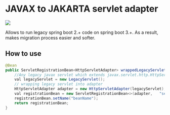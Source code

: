 # JAVAX to JAKARTA servlet adapter
[![](https://jitpack.io/v/devinotelecom/javax-jakarta-servlet-adapter.svg)](https://jitpack.io/#devinotelecom/javax-jakarta-servlet-adapter)

Allows to run legacy spring boot 2.+ code on spring boot 3.+. As a result, makes migration process easier and softer.

## How to use
```java
@Bean
public ServletRegistrationBean<HttpServletAdapter> wrappedLegacyServlet() {
	//Any legacy javax servlet which extends javax.servlet.http.HttpServlet
	val legacyServlet = new LegacyServlet();
	// wrapping legacy servlet into adapter
	HttpServletAdapter adapter = new HttpServletAdapter(legacyServlet);
	val registrationBean = new ServletRegistrationBean<>(adapter,	"servlet_path");
	registrationBean.setName("beanName");
	return registrationBean;
}
```
